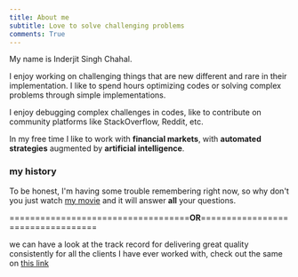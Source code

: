 ```yaml
---
title: About me
subtitle: Love to solve challenging problems
comments: True
---
```


My name is Inderjit Singh Chahal. 

I enjoy working on challenging things that are new different and rare in their implementation. I like to spend hours optimizing codes or solving complex problems through simple implementations.

I enjoy debugging complex challenges in codes, like to contribute on community platforms like StackOverflow, Reddit, etc.

In my free time I like to work with **financial markets**, with **automated strategies** augmented by **artificial intelligence**. 

### my history

To be honest, I'm having some trouble remembering right now, so why don't you just watch [my movie](https://youtu.be/yhhCVGBNFMo) and it will answer **all** your questions.

===================================**OR**==================================

we can have a look at the track record for delivering great quality consistently for all the clients I have ever worked with, check out the same on [this link](https://www.upwork.com/freelancers/~01315472f6d23a3c35)
